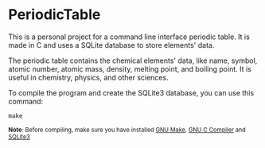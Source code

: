 # PeriodicTable

This is a personal project for a command line interface periodic table. It is made in C and uses a SQLite database to store elements' data.

The periodic table contains the chemical elements' data, like name, symbol, atomic number, atomic mass, density, melting point, and boiling point. It is useful in chemistry, physics, and other sciences.

To compile the program and create the SQLite3 database, you can use this command:
````
make
````

<sub>**Note**: Before compiling, make sure you have installed [GNU Make](https://www.gnu.org/software/make/), [GNU C Compiler](https://gcc.gnu.org/) and [SQLite3](https://www.sqlite.org/index.html)</sub>

